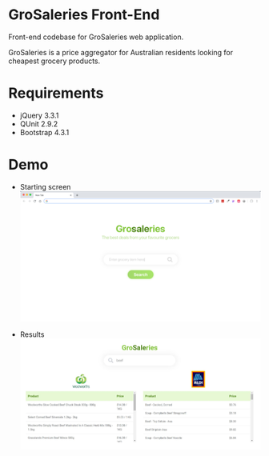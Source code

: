 # GroSaleries Front-End
Front-end codebase for GroSaleries web application.

GroSaleries is a price aggregator for Australian residents looking for cheapest grocery products.

# Requirements
- jQuery 3.3.1
- QUnit 2.9.2
- Bootstrap 4.3.1

# Demo
- Starting screen
![Screenshot](img/search.png)

- Results
![Screenshot](img/result.jpg)
